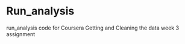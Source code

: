 Run_analysis
============

run_analysis code for Coursera Getting and Cleaning the data week 3 assignment
